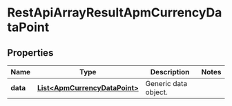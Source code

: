
# RestApiArrayResultApmCurrencyDataPoint

## Properties
Name | Type | Description | Notes
------------ | ------------- | ------------- | -------------
**data** | [**List&lt;ApmCurrencyDataPoint&gt;**](ApmCurrencyDataPoint.md) | Generic data object. | 



